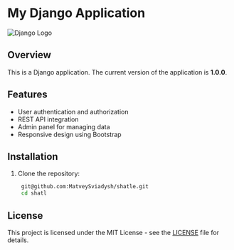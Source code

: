 # My Django Application

![Django Logo](https://www.djangoproject.com/m/img/logos/django-logo-negative.png)

## Overview

This is a Django application. The current version of the application is **1.0.0**.

## Features

- User authentication and authorization
- REST API integration
- Admin panel for managing data
- Responsive design using Bootstrap

## Installation

1. Clone the repository:

   ```sh
    git@github.com:MatveySviadysh/shatle.git
    cd shatl


## License

This project is licensed under the MIT License - see the [LICENSE](LICENSE) file for details.
